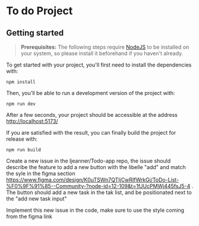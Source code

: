 # To do Project

## Getting started

> **Prerequisites:**
> The following steps require [NodeJS](https://nodejs.org/en/) to be installed on your system, so please
> install it beforehand if you haven't already.

To get started with your project, you'll first need to install the dependencies with:

```
npm install
```

Then, you'll be able to run a development version of the project with:

```
npm run dev
```

After a few seconds, your project should be accessible at the address
[http://localhost:5173/](http://localhost:5173/)


If you are satisfied with the result, you can finally build the project for release with:

```
npm run build
```


Create a new issue in the ljeanner/Todo-app repo, the issue should describe the feature to add a new button with the libelle "add" and match the syle in the figma section https://www.figma.com/design/K0uTSWn7QTIjCwRIfWrkGi/ToDo-List-%F0%9F%91%85--Community-?node-id=12-109&t=1fJUcPMWj445fsJ5-4 . The button should add a new task in the tak list, and be positionated next to the "add new task input" 

Implement this new issue in the code, make sure to use the style coming from the figma link

